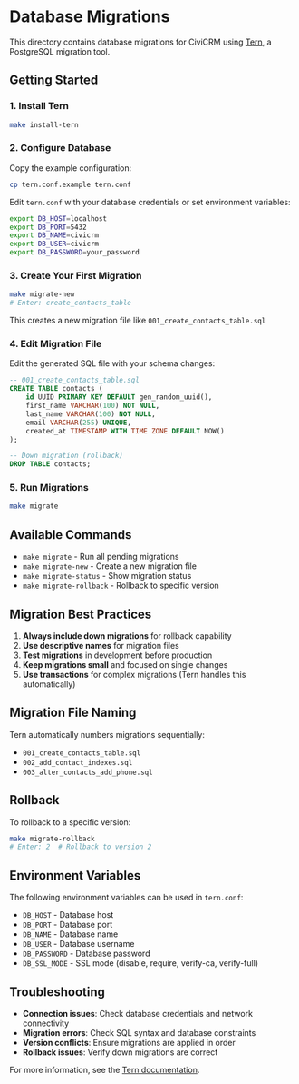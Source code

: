# Database Migrations

This directory contains database migrations for CiviCRM using [Tern](https://github.com/jackc/tern), a PostgreSQL migration tool.

## Getting Started

### 1. Install Tern
```bash
make install-tern
```

### 2. Configure Database
Copy the example configuration:
```bash
cp tern.conf.example tern.conf
```

Edit `tern.conf` with your database credentials or set environment variables:
```bash
export DB_HOST=localhost
export DB_PORT=5432
export DB_NAME=civicrm
export DB_USER=civicrm
export DB_PASSWORD=your_password
```

### 3. Create Your First Migration
```bash
make migrate-new
# Enter: create_contacts_table
```

This creates a new migration file like `001_create_contacts_table.sql`

### 4. Edit Migration File
Edit the generated SQL file with your schema changes:

```sql
-- 001_create_contacts_table.sql
CREATE TABLE contacts (
    id UUID PRIMARY KEY DEFAULT gen_random_uuid(),
    first_name VARCHAR(100) NOT NULL,
    last_name VARCHAR(100) NOT NULL,
    email VARCHAR(255) UNIQUE,
    created_at TIMESTAMP WITH TIME ZONE DEFAULT NOW()
);

-- Down migration (rollback)
DROP TABLE contacts;
```

### 5. Run Migrations
```bash
make migrate
```

## Available Commands

- `make migrate` - Run all pending migrations
- `make migrate-new` - Create a new migration file
- `make migrate-status` - Show migration status
- `make migrate-rollback` - Rollback to specific version

## Migration Best Practices

1. **Always include down migrations** for rollback capability
2. **Use descriptive names** for migration files
3. **Test migrations** in development before production
4. **Keep migrations small** and focused on single changes
5. **Use transactions** for complex migrations (Tern handles this automatically)

## Migration File Naming

Tern automatically numbers migrations sequentially:
- `001_create_contacts_table.sql`
- `002_add_contact_indexes.sql`
- `003_alter_contacts_add_phone.sql`

## Rollback

To rollback to a specific version:
```bash
make migrate-rollback
# Enter: 2  # Rollback to version 2
```

## Environment Variables

The following environment variables can be used in `tern.conf`:
- `DB_HOST` - Database host
- `DB_PORT` - Database port
- `DB_NAME` - Database name
- `DB_USER` - Database username
- `DB_PASSWORD` - Database password
- `DB_SSL_MODE` - SSL mode (disable, require, verify-ca, verify-full)

## Troubleshooting

- **Connection issues**: Check database credentials and network connectivity
- **Migration errors**: Check SQL syntax and database constraints
- **Version conflicts**: Ensure migrations are applied in order
- **Rollback issues**: Verify down migrations are correct

For more information, see the [Tern documentation](https://github.com/jackc/tern).
